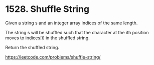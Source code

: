 # 1528. Shuffle String

Given a string s and an integer array indices of the same length.

The string s will be shuffled such that the character at the ith position moves to indices[i] in the shuffled string.

Return the shuffled string.

<https://leetcode.com/problems/shuffle-string/>

